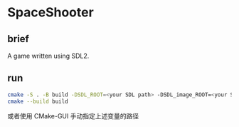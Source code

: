 # SpaceShooter

## brief

A game written using SDL2.

## run

```bash
cmake -S . -B build -DSDL_ROOT=<your SDL path> -DSDL_image_ROOT=<your SDL_image path> -DSDL_ttf_ROOT=<your SDL_ttf path>
cmake --build build
```
或者使用 CMake-GUI 手动指定上述变量的路径
